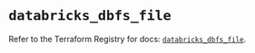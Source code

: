 # `databricks_dbfs_file`

Refer to the Terraform Registry for docs: [`databricks_dbfs_file`](https://registry.terraform.io/providers/databricks/databricks/1.38.0/docs/resources/dbfs_file).
